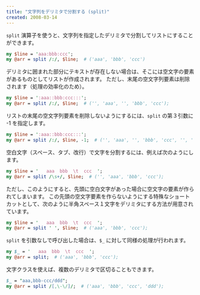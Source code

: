 ```yaml
---
title: "文字列をデリミタで分割する (split)"
created: 2008-03-14
---
```


`split` 演算子を使うと、文字列を指定したデリミタで分割してリストにすることができます。

~~~ perl
my $line = 'aaa:bbb:ccc';
my @arr = split /:/, $line;  # ('aaa', 'bbb', 'ccc')
~~~

デリミタに囲まれた部分にテキストが存在しない場合は、そこには空文字の要素があるものとしてリストが作成されます。
ただし、末尾の空文字列要素は削除されます（処理の効率化のため）。

~~~ perl
my $line = ':aaa::bbb:ccc:::';
my @arr = split /:/, $line;  # ('', 'aaa', '', 'bbb', 'ccc');
~~~

リストの末尾の空文字列要素を削除しないようにするには、`split` の第３引数に -1 を指定します。

~~~ perl
my $line = ':aaa::bbb:ccc:::';
my @arr = split /:/, $line, -1;  # ('', 'aaa', '', 'bbb', 'ccc', '', '', '');
~~~

空白文字（スペース、タブ、改行）で文字を分割するには、例えば次のようにします。

~~~ perl
my $line = '   aaa  bbb  \t  ccc  ';
my @arr = split /\s+/, $line;  # ('', 'aaa', 'bbb', 'ccc');
~~~

ただし、このようにすると、先頭に空白文字があった場合に空文字の要素が作られてしまいます。
この先頭の空文字要素を作らないようにする特殊なショートカットとして、次のように半角スペース１文字をデリミタにする方法が用意されています。

~~~ perl
my $line = '   aaa  bbb  \t  ccc  ';
my @arr = split ' ', $line;  # ('aaa', 'bbb', 'ccc');
~~~

`split` を引数なしで呼び出した場合は、`$_` に対して同様の処理が行われます。

~~~ perl
my $_ = '   aaa  bbb  \t  ccc  ';
my @arr = split;  # ('aaa', 'bbb', 'ccc');
~~~

文字クラスを使えば、複数のデリミタで区切ることもできます。

~~~ perl
$_ = "aaa,bbb-ccc/ddd";
my @arr = split /[,\-\/]/;  # ('aaa', 'bbb', 'ccc', 'ddd');
~~~

